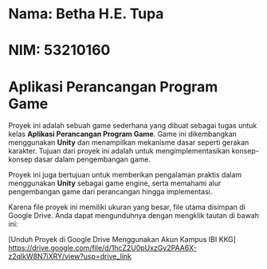 # Nama: Betha H.E. Tupa
# NIM: 53210160
# Aplikasi Perancangan Program Game

Proyek ini adalah sebuah game sederhana yang dibuat sebagai tugas untuk kelas **Aplikasi Perancangan Program Game**. Game ini dikembangkan menggunakan **Unity** dan menampilkan mekanisme dasar seperti gerakan karakter. Tujuan dari proyek ini adalah untuk mengimplementasikan konsep-konsep dasar dalam pengembangan game.

Proyek ini juga bertujuan untuk memberikan pengalaman praktis dalam menggunakan **Unity** sebagai game engine, serta memahami alur pengembangan game dari perancangan hingga implementasi.

Karena file proyek ini memiliki ukuran yang besar, file utama disimpan di Google Drive. Anda dapat mengunduhnya dengan mengklik tautan di bawah ini:

[Unduh Proyek di Google Drive Menggunakan Akun Kampus IBI KKG]
https://drive.google.com/file/d/1hcZ2U0pUxzGy2PAA6X-z2qlkW8N7iXRY/view?usp=drive_link
